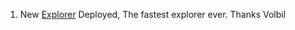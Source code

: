 1. New [Explorer](https://sugarchain.org/explorer/#/) Deployed, The fastest explorer ever. Thanks Volbil
